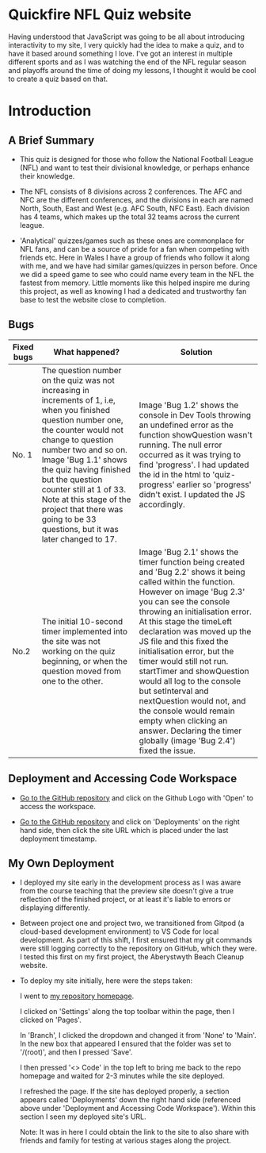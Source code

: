 # Quickfire NFL Quiz website

Having understood that JavaScript was going to be all about introducing interactivity to my site, I very quickly had the idea to make a quiz, and to have it based around something I love. I've got an interest in multiple different sports and as I was watching the end of the NFL regular season and playoffs around the time of doing my lessons, I thought it would be cool to create a quiz based on that.

# Introduction 

## A Brief Summary 

- This quiz is designed for those who follow the National Football League (NFL) and want to test their divisional knowledge, or perhaps enhance their knowledge. 

- The NFL consists of 8 divisions across 2 conferences. The AFC and NFC are the different conferences, and the divisions in each are named North, South, East and West (e.g. AFC South, NFC East). Each division has 4 teams, which makes up the total 32 teams across the current league. 

- 'Analytical' quizzes/games such as these ones are commonplace for NFL fans, and can be a source of pride for a fan when competing with friends etc. Here in Wales I have a group of friends who follow it along with me, and we have had similar games/quizzes in person before. Once we did a speed game to see who could name every team in the NFL the fastest from memory. Little moments like this helped inspire me during this project, as well as knowing I had a dedicated and trustworthy fan base to test the website close to completion. 

## Bugs

 Fixed bugs | What happened? | Solution 
-- | -- | -- |
No. 1 | The question number on the quiz was not increasing in increments of 1, i.e, when you finished question number one, the counter would not change to question number two and so on. Image 'Bug 1.1' shows the quiz having finished but the question counter still at 1 of 33. Note at this stage of the project that there was going to be 33 questions, but it was later changed to 17. | Image 'Bug 1.2' shows the console in Dev Tools throwing an undefined error as the function showQuestion wasn't running. The null error occurred as it was trying to find 'progress'. I had updated the id in the html to 'quiz-progress' earlier so 'progress' didn't exist. I updated the JS accordingly.  
No.2 | The initial 10-second timer implemented into the site was not working on the quiz beginning, or when the question moved from one to the other. | Image 'Bug 2.1' shows the timer function being created and 'Bug 2.2' shows it being called within the function. However on image 'Bug 2.3' you can see the console throwing an initialisation error. At this stage the timeLeft declaration was moved up the JS file and this fixed the initialisation error, but the timer would still not run. startTimer and showQuestion would all log to the console but setInterval and nextQuestion would not, and the console would remain empty when clicking an answer. Declaring the timer globally (image 'Bug 2.4') fixed the issue. 

## Deployment and Accessing Code Workspace 

* [Go to the GitHub repository](https://github.com/ccrd1711/nfl-quiz) and click on the Github Logo with 'Open' to access the workspace. 

* [Go to the GitHub repository](https://github.com/ccrd1711/nfl-quiz) and click on 'Deployments' on the right hand side, then click the site URL which is placed under the last deployment timestamp.

## My Own Deployment

* I deployed my site early in the development process as I was aware from the course teaching that the preview site doesn't give a true reflection of the finished project, or at least it's liable to errors or displaying differently.

* Between project one and project two, we transitioned from Gitpod (a cloud-based development environment) to VS Code for local development. As part of this shift, I first ensured that my git commands were still logging correctly to the repository on GitHub, which they were. I tested this first on my first project, the Aberystwyth Beach Cleanup website. 

* To deploy my site initially, here were the steps taken:

   I went to [my repository homepage](https://github.com/ccrd1711/aber-cleanup).

   I clicked on 'Settings' along the top toolbar within the page, then I clicked on 'Pages'.

   In 'Branch', I clicked the dropdown and changed it from 'None' to 'Main'. In the new box that appeared I ensured that the folder was set to '/(root)', and then I pressed 'Save'.

   I then pressed '<> Code' in the top left to bring me back to the repo homepage and waited for 2-3 minutes while the site deployed.

   I refreshed the page. If the site has deployed properly, a section appears called 'Deployments' down the right hand side (referenced above under 'Deployment and Accessing Code Workspace'). Within this section I seen my deployed site's URL. 

   Note: It was in here I could obtain the link to the site to also share with friends and family for testing at various stages along the project. 